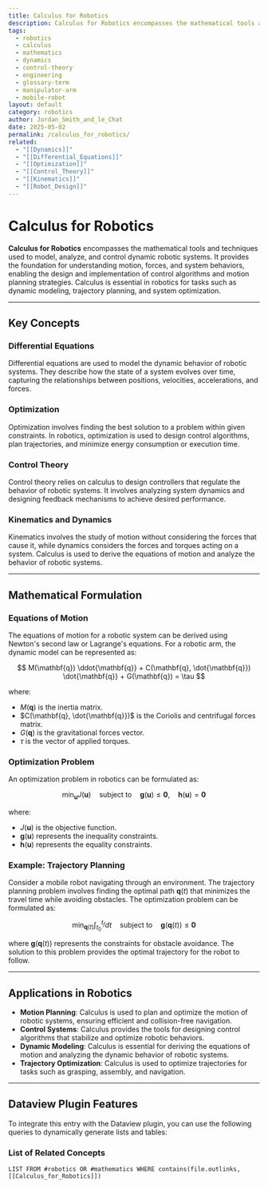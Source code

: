```yaml
---
title: Calculus for Robotics
description: Calculus for Robotics encompasses the mathematical tools and techniques used to model, analyze, and control dynamic robotic systems, providing the foundation for understanding motion, forces, and system behaviors.
tags:
  - robotics
  - calculus
  - mathematics
  - dynamics
  - control-theory
  - engineering
  - glossary-term
  - manipulator-arm
  - mobile-robot
layout: default
category: robotics
author: Jordan_Smith_and_le_Chat
date: 2025-05-02
permalink: /calculus_for_robotics/
related:
  - "[[Dynamics]]"
  - "[[Differential_Equations]]"
  - "[[Optimization]]"
  - "[[Control_Theory]]"
  - "[[Kinematics]]"
  - "[[Robot_Design]]"
---
```


# Calculus for Robotics

**Calculus for Robotics** encompasses the mathematical tools and techniques used to model, analyze, and control dynamic robotic systems. It provides the foundation for understanding motion, forces, and system behaviors, enabling the design and implementation of control algorithms and motion planning strategies. Calculus is essential in robotics for tasks such as dynamic modeling, trajectory planning, and system optimization.

---

## Key Concepts

### Differential Equations

Differential equations are used to model the dynamic behavior of robotic systems. They describe how the state of a system evolves over time, capturing the relationships between positions, velocities, accelerations, and forces.

### Optimization

Optimization involves finding the best solution to a problem within given constraints. In robotics, optimization is used to design control algorithms, plan trajectories, and minimize energy consumption or execution time.

### Control Theory

Control theory relies on calculus to design controllers that regulate the behavior of robotic systems. It involves analyzing system dynamics and designing feedback mechanisms to achieve desired performance.

### Kinematics and Dynamics

Kinematics involves the study of motion without considering the forces that cause it, while dynamics considers the forces and torques acting on a system. Calculus is used to derive the equations of motion and analyze the behavior of robotic systems.

---

## Mathematical Formulation

### Equations of Motion

The equations of motion for a robotic system can be derived using Newton's second law or Lagrange's equations. For a robotic arm, the dynamic model can be represented as:

$$
M(\mathbf{q}) \ddot{\mathbf{q}} + C(\mathbf{q}, \dot{\mathbf{q}}) \dot{\mathbf{q}} + G(\mathbf{q}) = \tau
$$

where:
- $M(\mathbf{q})$ is the inertia matrix.
- $C(\mathbf{q}, \dot{\mathbf{q}})$ is the Coriolis and centrifugal forces matrix.
- $G(\mathbf{q})$ is the gravitational forces vector.
- $\tau$ is the vector of applied torques.

### Optimization Problem

An optimization problem in robotics can be formulated as:

$$
\min_{\mathbf{u}} J(\mathbf{u}) \quad \text{subject to} \quad \mathbf{g}(\mathbf{u}) \leq \mathbf{0}, \quad \mathbf{h}(\mathbf{u}) = \mathbf{0}
$$

where:
- $J(\mathbf{u})$ is the objective function.
- $\mathbf{g}(\mathbf{u})$ represents the inequality constraints.
- $\mathbf{h}(\mathbf{u})$ represents the equality constraints.

### Example: Trajectory Planning

Consider a mobile robot navigating through an environment. The trajectory planning problem involves finding the optimal path $\mathbf{q}(t)$ that minimizes the travel time while avoiding obstacles. The optimization problem can be formulated as:

$$
\min_{\mathbf{q}(t)} \int_{t_0}^{t_f} dt \quad \text{subject to} \quad \mathbf{g}(\mathbf{q}(t)) \leq \mathbf{0}
$$

where $\mathbf{g}(\mathbf{q}(t))$ represents the constraints for obstacle avoidance. The solution to this problem provides the optimal trajectory for the robot to follow.

---

## Applications in Robotics

- **Motion Planning**: Calculus is used to plan and optimize the motion of robotic systems, ensuring efficient and collision-free navigation.
- **Control Systems**: Calculus provides the tools for designing control algorithms that stabilize and optimize robotic behaviors.
- **Dynamic Modeling**: Calculus is essential for deriving the equations of motion and analyzing the dynamic behavior of robotic systems.
- **Trajectory Optimization**: Calculus is used to optimize trajectories for tasks such as grasping, assembly, and navigation.

---

## Dataview Plugin Features

To integrate this entry with the Dataview plugin, you can use the following queries to dynamically generate lists and tables:

### List of Related Concepts

```dataview
LIST FROM #robotics OR #mathematics WHERE contains(file.outlinks, [[Calculus_for_Robotics]])
